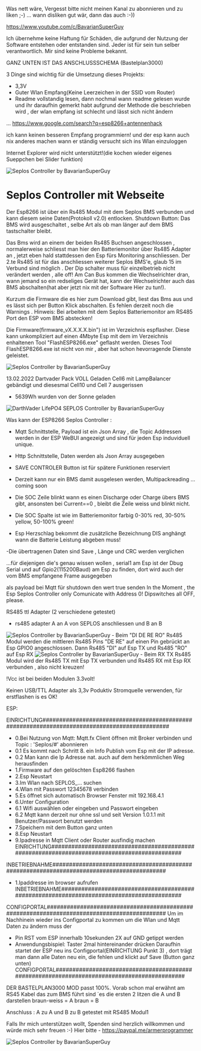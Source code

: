 Was nett wäre, Vergesst bitte nicht meinen Kanal zu abonnieren und zu liken ;-) ... wann disliken gut wär, dann das auch :-))

https://www.youtube.com/c/BavarianSuperGuy


Ich übernehme keine Haftung für Schäden, die aufgrund der Nutzung 
der Software entstehen oder entstanden sind. 
Jeder ist für sein tun selber verantwortlich.
Mir sind keine Probleme bekannt.

GANZ UNTEN IST DAS ANSCHLUSSSCHEMA (Bastelplan3000)

3 Dinge sind wichtig für die Umsetzung dieses Projekts:
- 3,3V
- Guter Wlan Empfang(Keine Leerzeichen in der SSID vom Router)
- Readme vollstandig lesen, dann nochmal
wann readme gelesen wurde und ihr daraufhin gemerkt habt
aufgrund der Methode die beschrieben wird ,
der wlan empfang ist schlecht und lässt sich nicht ändern

... https://www.google.com/search?q=esp8266+antennenhack

ich kann keinen besseren Empfang programmiern!
und der esp kann auch nix anderes machen 
wann er ständig versucht sich  ins Wlan einzuloggen


Internet Explorer wird nicht unterstützt!(die kochen wieder eigenes Sueppchen bei Slider funktion)

<img src="Seplos.png" alt="Seplos Controller by BavarianSuperGuy"/>


# Seplos Controller mit Webseite
Der Esp8266 ist über ein Rs485 Modul mit dem Seplos BMS verbunden und kann diesem seine Daten(Protokoll v2.0) entlocken.
Shutdown Button: Das BMS wird ausgeschaltet , selbe Art als ob man länger auf dem BMS tastschalter bleibt.

Das Bms wird an einem der beiden Rs485 Buchsen angeschlossen , normalerweise schliesst man hier den Batteriemonitor über Rs485 Adapter an , jetzt eben hald stattdessen den Esp fürs Monitoring anschliessen.
Der 2.te Rs485  ist für das anschliessen weiterer Seplos BMS'e, glaub 15  im Verbund sind möglich . 
Der Dip schalter muss für einzelbetrieb nicht verändert werden , alle off!
Am Can Bus kommen die Wechselrichter dran, wann jemand so ein redseliges Gerät hat, kann der Wechselrichter auch das BMS abschalten(hat aber jetzt nix mit der Software Hier zu tun!).

Kurzum die Firmware die es hier zum Download gibt, liest das Bms aus und es lässt sich per Button Klick abschalten.
Es fehlen derzeit  noch die Warnings .
Hinweis: Bei arbeiten mit dem Seplos Batteriemonitor am RS485 Port den ESP vom BMS abstecken!

Die Firmware(firmware_vX.X.X.X.bin") ist im Verzeichnis espflasher.
Diese kann unkompliziert auf einen 4Mbyte Esp mit dem im Verzeichnis enhaltenen
Tool "FlashESP8266.exe" geflasht werden. 
Dieses Tool FlashESP8266.exe ist nicht von mir , aber hat schon hevorragende Dienste geleistet.

<img src="Webseite SEPLOS Controller.png" alt="Seplos Controller by BavarianSuperGuy"/>

13.02.2022 Dartvader Pack VOLL Geladen Cell6 mit LampBalancer gebändigt und diesesmal Cell10 und Cell 7 ausgerissen
- 5639Wh wurden von der Sonne geladen 
<img src="99.8-Seplos - Grafana.png" alt="DarthVader LifePO4 SEPLOS Controller by BavarianSuperGuy"/>



Was kann der ESP8266 Seplos Controller :

- Mqtt Schnittstelle, Payload ist ein Json Array , die Topic Addressen werden in der ESP WeBUI angezeigt und sind für jeden Esp induviduell unique.
- Http Schnittstelle, Daten werden als Json Array ausgegeben
- SAVE CONTROLER Button ist für spätere Funktionen reserviert
- Derzeit kann nur ein BMS damit ausgelesen werden, Multipackreading ... coming soon

- Die SOC Zeile blinkt wann es einen Discharge oder Charge übers BMS gibt, ansonsten bei Current==0 , bleibt die Zeile weiss und blinkt nicht.
- Die SOC Spalte ist wie im Batteriemonitor farbig 0-30% red, 30-50% yellow,  50-100% green!
- Esp Herzschlag bekommt die zusätzliche Bezeichnung DIS anghängt wann die Batterie Leistung abgeben muss!

-Die übertragenen Daten sind Save , Länge und CRC werden verglichen

...für diejenigen die's genau wissen wollen , serial1 am Esp ist der Dbug Serial und auf Gpio2(115200Baud)  am Esp zu finden, dort wird auch der vom BMS empfangene Frame ausgegeben

als payload bei Mqtt für shutdown den wert true senden
In the Moment , the Esp Seplos Controller only Comunicate with Address 0!
 Dipswitches all OFF, please.


RS485 ttl Adapter (2 verschiedene getestet)
- rs485 adapter A an A von SEPLOS anschliessen und B an B

<img src="rs485.png" alt="Seplos Controller by BavarianSuperGuy"/>
- Beim "DI DE RE RO" Rs485 Modul
werden die mittleren Rs485 Pins "DE RE" auf einen Pin gebrückt an Esp GPIO0 angeschlossen.
Dann Rs485 "DI" auf Esp TX  und Rs485 "RO" auf Esp RX 

<img src="rs485_2 .png" alt="Seplos Controller by BavarianSuperGuy"/>
- Beim RX TX Rs485 Modul
wird der Rs485 TX mit Esp TX verbunden und Rs485 RX mit Esp RX verbunden , also nicht kreuzen!

!Vcc ist bei beiden Modulen 3.3volt!

Keinen USB/TTL Adapter als 3,3v Poduktiv Stromquelle verwenden, für erstflashen is es OK!

ESP:

EINRICHTUNG##############################################################################################
- 0.Bei Nutzung von Mqtt: Mqtt.fx Client öffnen mit Broker verbinden und Topic : 'Seplos/#' abonnieren
- 0.1 Es kommt nach Schritt 8. ein Info Publish vom Esp mit der IP adresse.
- 0.2 Man kann die Ip Adresse nat. auch auf dem herkömmlichen Weg herausfinden
- 1.Firmware auf den gelöschten Esp8266 flashen
- 2.Esp Neustart
- 3.Im Wlan nach SEPLOS_... suchen
- 4.Wlan mit Passwort 12345678 verbinden
- 5.Es öffnet sich automatisch Browser Fenster mit 192.168.4.1
- 6.Unter Configuration
- 6.1 Wifi auswählen oder eingeben und Passwort eingeben
- 6.2 Mqtt kann derzeit nur ohne ssl und seit Version 1.0.1.1 mit  Benutzer/Passwort benutzt werden
- 7.Speichern mit dem Button ganz unten
- 8.Esp Neustart
- 9.Ipadresse in Mqtt Client oder Router ausfindig machen
EINRICHTUNG#############################################################################################

INBETRIEBNAHME##########################################################################################
- 1.Ipaddresse im browser aufrufen
INBETRIEBNAHME##########################################################################################

CONFIGPORTAL############################################################################################
Um im Nachhinein wieder ins Configportal zu kommen um die Wlan und Mqtt Daten zu ändern muss der 
- Pin RST vom ESP innerhalb 10sekunden 2X auf GND getippt werden
- Anwendungsbispiel: Taster 2mal hintereinander drücken
Daraufhin startet der ESP neu ins Configportal(EINRICHTUNG Punkt 3) , dort trägt man dann alle Daten neu ein, die fehlen
und klickt auf Save (Button ganz unten)
CONFIGPORTAL############################################################################################


DER BASTELPLAN3000 MOD passt 100%.
Vorab schon mal erwähnt am RS45 Kabel das zum BMS führt sind ´es die ersten 2 litzen die A und B darstellen 
braun-weiss = A
braun = B

Anschluss : A zu A und B zu B
getestet mit RS485 Modul1

Falls Ihr mich unterstützen wollt, Spenden sind herzlich willkommen und würde mich sehr freuen :-)
Hier bitte - https://paypal.me/armerprogrammer

<img src="BastelPlan3000_S_Controller_by_BavarianSuperGuy.png" alt="Seplos Controller by BavarianSuperGuy"/>
